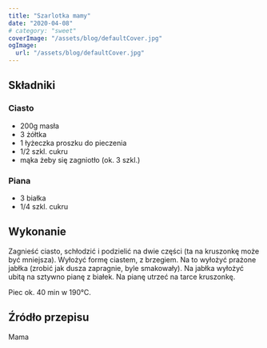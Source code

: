 ```yaml
---
title: "Szarlotka mamy"
date: "2020-04-08"
# category: "sweet"
coverImage: "/assets/blog/defaultCover.jpg"
ogImage:
  url: "/assets/blog/defaultCover.jpg"
---
```


## Składniki

### Ciasto

- 200g masła
- 3 żółtka
- 1 łyżeczka proszku do pieczenia
- 1/2 szkl. cukru
- mąka żeby się zagniotło (ok. 3 szkl.)

### Piana

- 3 białka
- 1/4 szkl. cukru

## Wykonanie

Zagnieść ciasto, schłodzić i podzielić na dwie części (ta na kruszonkę może być mniejsza). Wyłożyć formę ciastem, z brzegiem. Na to wyłożyć prażone jabłka (zrobić jak dusza zapragnie, byle smakowały). Na jabłka wyłożyć ubitą na sztywno pianę z białek. Na pianę utrzeć na tarce kruszonkę.

Piec ok. 40 min w 190°C.

## Źródło przepisu

Mama
